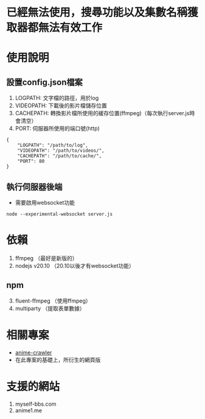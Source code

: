 # 已經無法使用，搜尋功能以及集數名稱獲取器都無法有效工作



# 使用說明
## 設置config.json檔案
1. LOGPATH: 文字檔的路徑，用於log
2. VIDEOPATH: 下載後的影片檔儲存位置
3. CACHEPATH: 轉換影片檔所使用的緩存位置(ffmpeg)（每次執行server.js時會清空）
4. PORT: 伺服器所使用的端口號(http)
```
{
	"LOGPATH": "/path/to/log", 
	"VIDEOPATH": "/path/to/videos/",
	"CACHEPATH": "/path/to/cache/",
	"PORT": 80
}
```
## 執行伺服器後端
- 需要啟用websocket功能
```
node --experimental-websocket server.js
```
# 依賴
1. ffmpeg （最好是新版的）
2. nodejs v20.10 （20.10以後才有websocket功能）
## npm
3. fluent-ffmpeg （使用ffmpeg）
4. multiparty （提取表單數據）
# 相關專案
- [anime-crawler](https://github.com/stevenhuang226/anime-crawler)
- 在此專案的基礎上，所衍生的網頁版
# 支援的網站
1. myself-bbs.com
2. anime1.me
